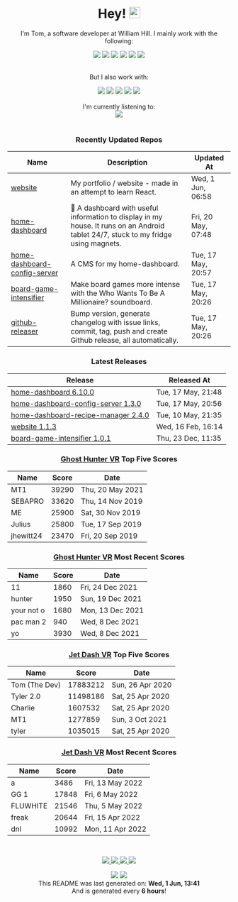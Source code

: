 <div align='center'>
  <h1>Hey! <img src="https://media.giphy.com/media/hvRJCLFzcasrR4ia7z/giphy.gif" width="25px"></h1>
</div>

<div align='center'>
    <p>I'm Tom, a software developer at William Hill. I mainly work with the following:</p>
    <img src="https://img.shields.io/badge/Java-ED8B00?style=for-the-badge&logo=java&logoColor=white"/>
    <img src="https://img.shields.io/badge/JavaScript-323330?style=for-the-badge&logo=javascript&logoColor=F7DF1E" />
    <img src="https://img.shields.io/badge/Jest-C21325?style=for-the-badge&logo=jest&logoColor=white"/>
    <img src="https://img.shields.io/badge/Node.js-339933?style=for-the-badge&logo=nodedotjs&logoColor=white"/>
    <img src="https://img.shields.io/badge/React-20232A?style=for-the-badge&logo=react&logoColor=61DAFB" />
    <img src="https://img.shields.io/badge/storybook-FF4785?style=for-the-badge&logo=storybook&logoColor=white"/>
    <br></br>
    <p>But I also work with:</p>
    <img src="https://img.shields.io/badge/Amazon_AWS-FF9900?style=for-the-badge&logo=amazonaws&logoColor=white"/>
    <img src="https://img.shields.io/badge/Docker-2CA5E0?style=for-the-badge&logo=docker&logoColor=white"/>
    <img src="https://img.shields.io/badge/Python-3776AB?style=for-the-badge&logo=python&logoColor=white"/>
    <img src="https://img.shields.io/badge/Sass-CC6699?style=for-the-badge&logo=sass&logoColor=white"/>
    <img src="https://img.shields.io/badge/Unity-100000?style=for-the-badge&logo=unity&logoColor=white"/>
</div>

<br/>

<div align='center'>
I'm currently listening to: <br/><img src="https:&#x2F;&#x2F;spotify-github-profile.vercel.app&#x2F;api&#x2F;view?uid&#x3D;6uewucrtqgm5qi9s7vafweivn&amp;cover_image&#x3D;true&amp;theme&#x3D;natemoo-re"/>
</div>

<br/>

<div align='center'>

### Recently Updated Repos
| Name | Description | Updated At |
| ---- | ----------- | ---------- |
| [website](https:&#x2F;&#x2F;github.com&#x2F;iamtomhewitt&#x2F;website) | My portfolio &#x2F; website - made in an attempt to learn React. | Wed, 1 Jun, 06:58 |
| [home-dashboard](https:&#x2F;&#x2F;github.com&#x2F;iamtomhewitt&#x2F;home-dashboard) | 🏡 A dashboard with useful information to display in my house. It runs on an Android tablet 24&#x2F;7, stuck to my fridge using magnets. | Fri, 20 May, 07:48 |
| [home-dashboard-config-server](https:&#x2F;&#x2F;github.com&#x2F;iamtomhewitt&#x2F;home-dashboard-config-server) | A CMS for my home-dashboard. | Tue, 17 May, 20:57 |
| [board-game-intensifier](https:&#x2F;&#x2F;github.com&#x2F;iamtomhewitt&#x2F;board-game-intensifier) | Make board games more intense with the Who Wants To Be A Millionaire? soundboard. | Tue, 17 May, 20:26 |
| [github-releaser](https:&#x2F;&#x2F;github.com&#x2F;iamtomhewitt&#x2F;github-releaser) | Bump version, generate changelog with issue links, commit, tag, push and create Github release, all automatically. | Tue, 17 May, 20:26 |

### Latest Releases
| Release | Released At |
| ------- | ----------- |
| [home-dashboard 6.10.0](https:&#x2F;&#x2F;github.com&#x2F;iamtomhewitt&#x2F;home-dashboard&#x2F;releases&#x2F;tag&#x2F;6.10.0) | Tue, 17 May, 21:48 | 
| [home-dashboard-config-server 1.3.0](https:&#x2F;&#x2F;github.com&#x2F;iamtomhewitt&#x2F;home-dashboard-config-server&#x2F;releases&#x2F;tag&#x2F;1.3.0) | Tue, 17 May, 20:56 | 
| [home-dashboard-recipe-manager 2.4.0](https:&#x2F;&#x2F;github.com&#x2F;iamtomhewitt&#x2F;home-dashboard-recipe-manager&#x2F;releases&#x2F;tag&#x2F;2.4.0) | Tue, 10 May, 21:35 | 
| [website 1.1.3](https:&#x2F;&#x2F;github.com&#x2F;iamtomhewitt&#x2F;website&#x2F;releases&#x2F;tag&#x2F;1.1.3) | Wed, 16 Feb, 16:14 | 
| [board-game-intensifier 1.0.1](https:&#x2F;&#x2F;github.com&#x2F;iamtomhewitt&#x2F;board-game-intensifier&#x2F;releases&#x2F;tag&#x2F;1.0.1) | Thu, 23 Dec, 11:35 | 

### [Ghost Hunter VR](https://play.google.com/store/apps/details?id=com.SwivelChairGames.VRPacman) Top Five Scores
| Name | Score | Date |
| ---- | ----------- | ---------- |
| MT1 | 39290 | Thu, 20 May 2021 |
| SEBAPRO | 33620 | Thu, 14 Nov 2019 |
| ME | 25900 | Sat, 30 Nov 2019 |
| Julius | 25800 | Tue, 17 Sep 2019 |
| jhewitt24 | 23470 | Fri, 20 Sep 2019 |

### [Ghost Hunter VR](https://play.google.com/store/apps/details?id=com.SwivelChairGames.VRPacman) Most Recent Scores
| Name | Score | Date |
| ---- | ----------- | ---------- |
| 11 | 1860 | Fri, 24 Dec 2021 |
| hunter | 1950 | Sun, 19 Dec 2021 |
| your not o | 1680 | Mon, 13 Dec 2021 |
| pac man 2 | 940 | Wed, 8 Dec 2021 |
| yo | 3930 | Wed, 8 Dec 2021 |

### [Jet Dash VR](https://play.google.com/store/apps/details?id=com.BlueRobotGames.JetDashVR&hl=en_GB&gl=US) Top Five Scores
| Name | Score | Date |
| ---- | ----------- | ---------- |
| Tom (The Dev) | 17883212 | Sun, 26 Apr 2020 |
| Tyler 2.0 | 11498186 | Sat, 25 Apr 2020 |
| Charlie | 1607532 | Sat, 25 Apr 2020 |
| MT1 | 1277859 | Sun, 3 Oct 2021 |
| tyler | 1035015 | Sat, 25 Apr 2020 |

### [Jet Dash VR](https://play.google.com/store/apps/details?id=com.BlueRobotGames.JetDashVR&hl=en_GB&gl=US) Most Recent Scores
| Name | Score | Date |
| ---- | ----------- | ---------- |
| a | 3486 | Fri, 13 May 2022 |
| GG 1 | 17848 | Fri, 6 May 2022 |
| FLUWHITE | 21546 | Thu, 5 May 2022 |
| freak | 20644 | Fri, 15 Apr 2022 |
| dnl | 10992 | Mon, 11 Apr 2022 |

</div>

<p/>
<br/>

<div align='center'>
  <a href="https://www.youtube.com/user/tomhewittification/videos?view_as=subscriber">
    <img src="https://img.shields.io/badge/YouTube-FF0000?style=for-the-badge&logo=youtube&logoColor=white" />
  </a>
  <a href="https://www.instagram.com/iamtomhewitt/">
    <img src="https://img.shields.io/badge/Instagram-E4405F?style=for-the-badge&logo=instagram&logoColor=white" />
  </a>
  <a href="https://www.linkedin.com/in/thomas-hewitt-ab7724a8/">
    <img src="https://img.shields.io/badge/LinkedIn-0077B5?style=for-the-badge&logo=linkedin&logoColor=white" />
  </a>
  <a href="https://iamtomhewitt.github.io/website/#/">
    <img src="https://img.shields.io/badge/website-000000?style=for-the-badge&logo=About.me&logoColor=white" />
  </a>
</div>

<p/>

<div align='center'>
  <img src="https://github.com/iamtomhewitt/iamtomhewitt/actions/workflows/build.yml/badge.svg" />
  <img src="https://visitor-badge.glitch.me/badge?page_id=iamtomhewitt.iamtomhewitt" />
</div>

<div align='center'>
This README was last generated on: <b>Wed, 1 Jun, 13:41</b>
<br/>
And is generated every <b>6 hours</b>!
</div>
